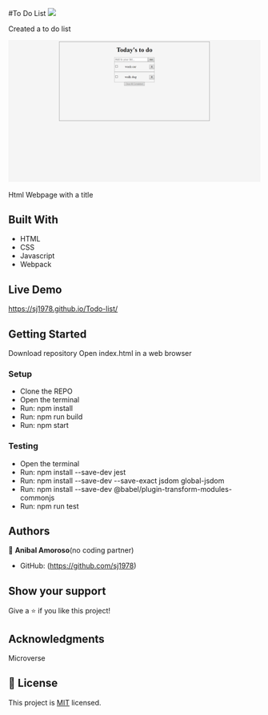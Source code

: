 #To Do List
![](https://img.shields.io/badge/Microverse-blueviolet)



Created a to do list

![screenshot](img/demo.png)

Html Webpage with a title 

## Built With

- HTML
- CSS
- Javascript
- Webpack



## Live Demo
https://sj1978.github.io/Todo-list/



## Getting Started

Download repository 
Open index.html in a web browser


### Setup
- Clone the REPO
- Open the terminal
- Run: npm install
- Run: npm run build
- Run: npm start

### Testing
- Open the terminal
- Run: npm install --save-dev jest
- Run: npm install --save-dev --save-exact jsdom global-jsdom
- Run: npm install --save-dev @babel/plugin-transform-modules-commonjs
- Run: npm run test



## Authors

👤 **Anibal Amoroso**(no coding partner)

- GitHub: (https://github.com/sj1978)






## Show your support

Give a ⭐️ if you like this project!

## Acknowledgments


Microverse

## 📝 License

This project is [MIT](./MIT.md) licensed.

